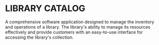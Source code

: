 # LIBRARY CATALOG

A comprehensive software application designed to manage the inventory and operations of a library.
The library's ability to manage its resources effectively and provide customers with an easy-to-use interface for accessing the library's collection.